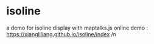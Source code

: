 # isoline
a demo for isoline display with maptalks.js
online demo : https://xiangliliang.github.io/isoline/index /n
